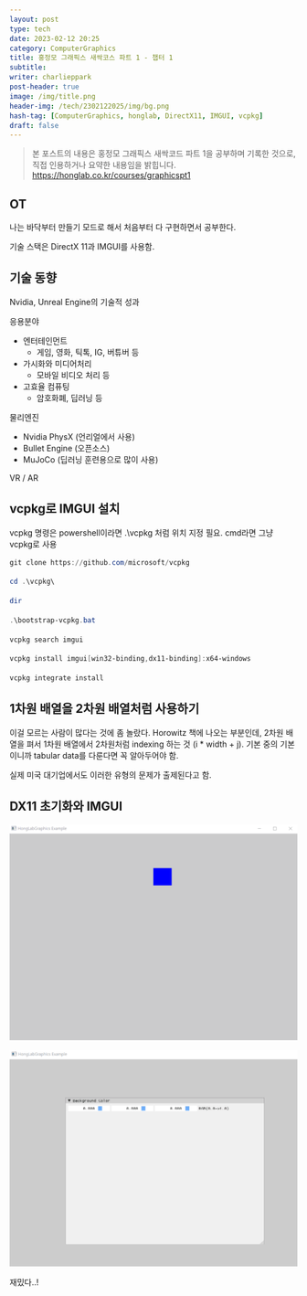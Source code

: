 ```yaml
---
layout: post
type: tech
date: 2023-02-12 20:25
category: ComputerGraphics
title: 홍정모 그래픽스 새싹코스 파트 1 - 챕터 1
subtitle:
writer: charlieppark
post-header: true
image: /img/title.png
header-img: /tech/2302122025/img/bg.png
hash-tag: [ComputerGraphics, honglab, DirectX11, IMGUI, vcpkg]
draft: false
---
```


> 본 포스트의 내용은 홍정모 그래픽스 새싹코드 파트 1을 공부하며 기록한 것으로, 직접 인용하거나 요약한 내용임을 밝힙니다. https://honglab.co.kr/courses/graphicspt1

## OT

나는 바닥부터 만들기 모드로 해서 처음부터 다 구현하면서 공부한다.

기술 스택은 DirectX 11과 IMGUI를 사용함.

## 기술 동향

Nvidia, Unreal Engine의 기술적 성과

응용분야

- 엔터테인먼트
  - 게임, 영화, 틱톡, IG, 버튜버 등
- 가시화와 미디어처리
  - 모바일 비디오 처리 등
- 고효율 컴퓨팅
  - 암호화폐, 딥러닝 등

물리엔진

- Nvidia PhysX (언리얼에서 사용)
- Bullet Engine (오픈소스)
- MuJoCo (딥러닝 훈련용으로 많이 사용)

VR / AR

## vcpkg로 IMGUI 설치

vcpkg 명령은 powershell이라면 .\vcpkg 처럼 위치 지정 필요. cmd라면 그냥 vcpkg로 사용

```powershell
git clone https://github.com/microsoft/vcpkg

cd .\vcpkg\

dir

.\bootstrap-vcpkg.bat

vcpkg search imgui

vcpkg install imgui[win32-binding,dx11-binding]:x64-windows

vcpkg integrate install
```

## 1차원 배열을 2차원 배열처럼 사용하기

이걸 모르는 사람이 많다는 것에 좀 놀랐다. Horowitz 책에 나오는 부분인데, 2차원 배열을 펴서 1차원 배열에서 2차원처럼 indexing 하는 것 (i \* width + j). 기본 중의 기본이니까 tabular data를 다룬다면 꼭 알아두어야 함.

실제 미국 대기업에서도 이러한 유형의 문제가 출제된다고 함.

## DX11 초기화와 IMGUI

![colorAnimation.gif](img/colorAnimation.gif)

![colorAnimation2.gif](img/colorAnimation2.gif)

재밌다..!
